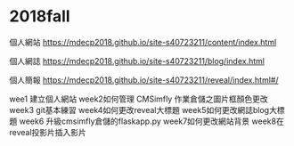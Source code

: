 # 2018fall
個人網站 https://mdecp2018.github.io/site-s40723211/content/index.html

個人網誌 https://mdecp2018.github.io/site-s40723211/blog/index.html

個人簡報 https://mdecp2018.github.io/site-s40723211/reveal/index.html#/

wee1 建立個人網站
week2如何管理 CMSimfly 作業倉儲之圖片框顏色更改
week3 git基本練習
week4如何更改reveal大標題
week5如何更改網誌blog大標題
week6 升級cmsimfly倉儲的flaskapp.py
week7如何更改網站背景
week8在reveal投影片插入影片
